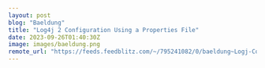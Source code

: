 ```yaml
---
layout: post
blog: "Baeldung"
title: "Log4j 2 Configuration Using a Properties File"
date: 2023-09-26T01:40:30Z
image: images/baeldung.png
remote_url: "https://feeds.feedblitz.com/~/795241082/0/baeldung~Logj-Configuration-Using-a-Properties-File"
---
```


